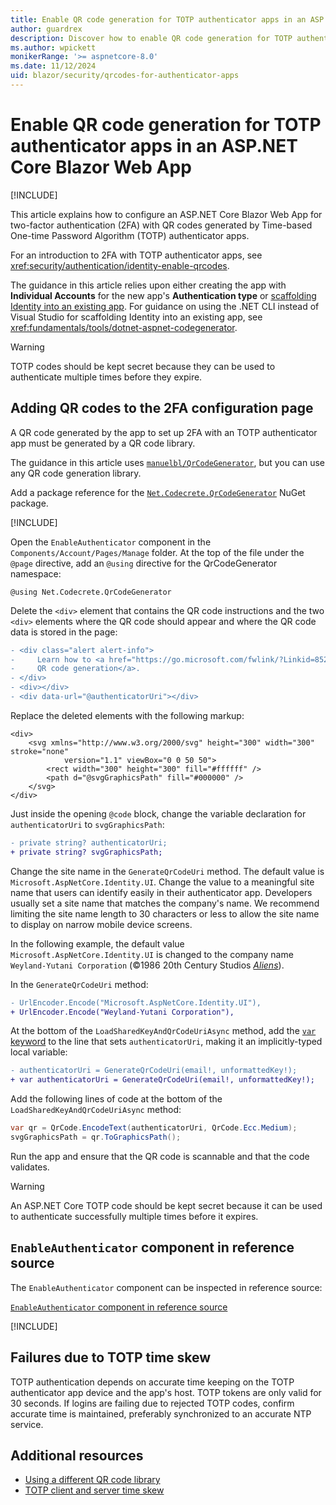 ```yaml
---
title: Enable QR code generation for TOTP authenticator apps in an ASP.NET Core Blazor Web App
author: guardrex
description: Discover how to enable QR code generation for TOTP authenticator apps that work with ASP.NET Core Blazor Web App two-factor authentication.
ms.author: wpickett
monikerRange: '>= aspnetcore-8.0'
ms.date: 11/12/2024
uid: blazor/security/qrcodes-for-authenticator-apps
---
```

# Enable QR code generation for TOTP authenticator apps in an ASP.NET Core Blazor Web App

[!INCLUDE[](~/includes/not-latest-version-without-not-supported-content.md)]

This article explains how to configure an ASP.NET Core Blazor Web App for two-factor authentication (2FA) with QR codes generated by Time-based One-time Password Algorithm (TOTP) authenticator apps.

For an introduction to 2FA with TOTP authenticator apps, see <xref:security/authentication/identity-enable-qrcodes>.

The guidance in this article relies upon either creating the app with **Individual Accounts** for the new app's **Authentication type** or [scaffolding Identity into an existing app](xref:security/authentication/scaffold-identity#scaffold-identity-into-a-blazor-project). For guidance on using the .NET CLI instead of Visual Studio for scaffolding Identity into an existing app, see <xref:fundamentals/tools/dotnet-aspnet-codegenerator>.

> [!WARNING]
> TOTP codes should be kept secret because they can be used to authenticate multiple times before they expire.

## Adding QR codes to the 2FA configuration page

A QR code generated by the app to set up 2FA with an TOTP authenticator app must be generated by a QR code library.

The guidance in this article uses [`manuelbl/QrCodeGenerator`](https://github.com/manuelbl/QrCodeGenerator), but you can use any QR code generation library.

Add a package reference for the [`Net.Codecrete.QrCodeGenerator`](https://www.nuget.org/packages/Net.Codecrete.QrCodeGenerator) NuGet package.

[!INCLUDE[](~/includes/package-reference.md)]

Open the `EnableAuthenticator` component in the `Components/Account/Pages/Manage` folder. At the top of the file under the `@page` directive, add an `@using` directive for the QrCodeGenerator namespace:

```razor
@using Net.Codecrete.QrCodeGenerator
```

Delete the `<div>` element that contains the QR code instructions and the two `<div>` elements where the QR code should appear and where the QR code data is stored in the page:

```diff
- <div class="alert alert-info">
-     Learn how to <a href="https://go.microsoft.com/fwlink/?Linkid=852423">enable 
-     QR code generation</a>.
- </div>
- <div></div>
- <div data-url="@authenticatorUri"></div>
```

Replace the deleted elements with the following markup:

```razor
<div>
    <svg xmlns="http://www.w3.org/2000/svg" height="300" width="300" stroke="none" 
            version="1.1" viewBox="0 0 50 50">
        <rect width="300" height="300" fill="#ffffff" />
        <path d="@svgGraphicsPath" fill="#000000" />
    </svg>
</div>
```

Just inside the opening `@code` block, change the variable declaration for `authenticatorUri` to `svgGraphicsPath`:

```diff
- private string? authenticatorUri;
+ private string? svgGraphicsPath;
```

Change the site name in the `GenerateQrCodeUri` method. The default value is `Microsoft.AspNetCore.Identity.UI`. Change the value to a meaningful site name that users can identify easily in their authenticator app. Developers usually set a site name that matches the company's name. We recommend limiting the site name length to 30 characters or less to allow the site name to display on narrow mobile device screens.

In the following example, the default value `Microsoft.AspNetCore.Identity.UI` is changed to the company name `Weyland-Yutani Corporation` (&copy;1986 20th Century Studios [*Aliens*](https://www.20thcenturystudios.com/movies/aliens)).

In the `GenerateQrCodeUri` method:

```diff
- UrlEncoder.Encode("Microsoft.AspNetCore.Identity.UI"),
+ UrlEncoder.Encode("Weyland-Yutani Corporation"),
```

At the bottom of the `LoadSharedKeyAndQrCodeUriAsync` method, add the [`var` keyword](/dotnet/csharp/programming-guide/classes-and-structs/implicitly-typed-local-variables) to the line that sets `authenticatorUri`, making it an implicitly-typed local variable:

```diff
- authenticatorUri = GenerateQrCodeUri(email!, unformattedKey!);
+ var authenticatorUri = GenerateQrCodeUri(email!, unformattedKey!);
```

Add the following lines of code at the bottom of the `LoadSharedKeyAndQrCodeUriAsync` method:

```csharp
var qr = QrCode.EncodeText(authenticatorUri, QrCode.Ecc.Medium);
svgGraphicsPath = qr.ToGraphicsPath();
```

Run the app and ensure that the QR code is scannable and that the code validates.

> [!WARNING]
> An ASP.NET Core TOTP code should be kept secret because it can be used to authenticate successfully multiple times before it expires.

## `EnableAuthenticator` component in reference source

The `EnableAuthenticator` component can be inspected in reference source:

[`EnableAuthenticator` component in reference source](https://github.com/dotnet/aspnetcore/blob/main/src/ProjectTemplates/Web.ProjectTemplates/content/BlazorWeb-CSharp/BlazorWeb-CSharp/Components/Account/Pages/Manage/EnableAuthenticator.razor)

[!INCLUDE[](~/includes/aspnetcore-repo-ref-source-links.md)]

## Failures due to TOTP time skew

TOTP authentication depends on accurate time keeping on the TOTP authenticator app device and the app's host. TOTP tokens are only valid for 30 seconds. If logins are failing due to rejected TOTP codes, confirm accurate time is maintained, preferably synchronized to an accurate NTP service.

## Additional resources

* [Using a different QR code library](xref:security/authentication/identity-enable-qrcodes#using-a-different-qr-code-library)
* [TOTP client and server time skew](xref:security/authentication/identity-enable-qrcodes#totp-client-and-server-time-skew)
